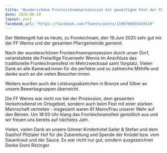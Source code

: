 ```yaml
---
title: "Wunderschöne Fronleichnamsprozession mit gewaltigem Fest der FF Wenns"
date: 2025-06-19
layout: post
facebook_url: "https://facebook.com/ffwenns/posts/1100766655419119"
---
```


Der Wettergott hat es heute, zu Fronleichnam, den 19.Juni 2025 sehr gut mir der FF Wenns und der gesamten Pfarrgemeinde gemeint. 

Nach der wunderschönen Fronleichnamsprozession durch unser Dorf, veranstaltete die Freiwillige Feuerwehr Wenns im Anschluss das traditionelle Fronleichnamsfest im Mehrzwecksaal samt Vorplatz. Vielen Dank an alle Kamerad:innen für die perfekte und so zahlreiche Mithilfe und danke auch an die vielen Besucher:innen.

Weiters wurden auch die Leistungsabzeichen in Bronze und Silber an unsere Bewerbsgruppen überreicht. 

Die FF Wenns war nicht nur bei der Prozession, dem gesamten Verkehrsdienst im Ortsgebiet, sondern auch beim Fest mit einer starken Mannschaft vertreten - insgesamt waren 81 Mann/Frau unserer Wehr auf den Beinen. Um 18:00 Uhr klang das Fronleichnamsfest gemütlich aus und wir freuen uns bereits auf nächstes Jahr.

Vielen, vielen Dank an unsere Gönner Kinderhotel Sailer & Stefan und dem Gasthof Pitztaler Hof für die Zubereitung und Spende der Knödel bzw. vom Sauerkraut und der Sauce. Es war nicht nur gut, sondern ausgezeichnet Danke Domi Ritzinger